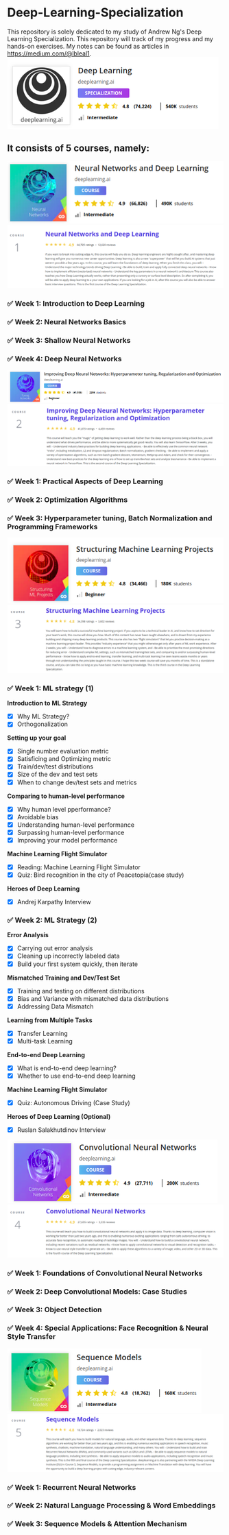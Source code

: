 # Deep-Learning-Specialization
This repository is solely dedicated to my study of Andrew Ng's Deep Learning Specialization. This repository will track of my progress and my hands-on exercises. My notes can be found as articles in https://medium.com/@lbleal1. 
![DL Specialization](/assets/dl-specialization.png)

## It consists of 5 courses, namely:
![Course 1](/assets/course-1.png)
![Course 1 Desc](/assets/course-1-desc.png)
### :white_check_mark: Week 1: Introduction to Deep Learning
### :white_check_mark: Week 2: Neural Networks Basics
### :white_check_mark: Week 3: Shallow Neural Networks
### :white_check_mark: Week 4: Deep Neural Networks


![Course 2](/assets/course-2.png)
![Course 2 Desc](/assets/course-2-desc.png)
### :white_check_mark: Week 1: Practical Aspects of Deep Learning
### :white_check_mark: Week 2: Optimization Algorithms
### :white_check_mark: Week 3: Hyperparameter tuning, Batch Normalization and Programming Frameworks

![Course 3](/assets/course-3.png)
![Course 3 Desc](/assets/course-3-desc.png)
### :white_check_mark: Week 1: ML strategy (1)
**Introduction to ML Strategy**
 - [x] Why ML Strategy? 
 - [x] Orthogonalization

**Setting up your goal**
 - [x] Single number evaluation metric
 - [x] Satisficing and Optimizing metric 
 - [x] Train/dev/test distributions
 - [x] Size of the dev and test sets
 - [x] When to change dev/test sets and metrics

**Comparing to human-level performance**
 - [x] Why human level pperformance?
 - [x] Avoidable bias
 - [x] Understanding human-level performance
 - [x] Surpassing human-level performance
 - [x] Improving your model performance
 
 **Machine Learning Flight Simulator**
 - [x] Reading: Machine Learning Flight Simulator
 - [x] Quiz: Bird recognition in the city of Peacetopia(case study)
 
 **Heroes of Deep Learning**
 - [x] Andrej Karpathy Interview
 
### :white_check_mark: Week 2: ML Strategy (2) 
 **Error Analysis**
 - [x] Carrying out error analysis
 - [x] Cleaning up incorrectly labeled data
 - [x] Build your first system quickly, then iterate
 
 **Mismatched Training and Dev/Test Set**
 - [x] Training and testing on different distributions
 - [x] Bias and Variance with mismatched data distributions
 - [x] Addressing Data Mismatch
 
 **Learning from Multiple Tasks**
 - [x] Transfer Learning
 - [x] Multi-task Learning
 
 **End-to-end Deep Learning**
 - [x] What is end-to-end deep learning?
 - [x] Whether to use end-to-end deep learning
 
 **Machine Learning Flight Simulator**
 - [x] Quiz: Autonomous Driving (Case Study)
 
 **Heroes of Deep Learning (Optional)**
 - [x] Ruslan Salakhutdinov Interview
 
![Course 4](/assets/course-4.png)
![Course 4 Desc](/assets/course-4-desc.png)
### :white_check_mark: Week 1: Foundations of Convolutional Neural Networks
### :white_check_mark: Week 2: Deep Convolutional Models: Case Studies
### :white_check_mark: Week 3: Object Detection
### :white_check_mark: Week 4: Special Applications: Face Recognition & Neural Style Transfer

![Course 5](/assets/course-5.png)
![Course 5 Desc](/assets/course-5-desc.png)
### :white_check_mark: Week 1: Recurrent Neural Networks
### :white_check_mark: Week 2: Natural Language Processing & Word Embeddings
### :white_check_mark: Week 3: Sequence Models & Attention Mechanism
